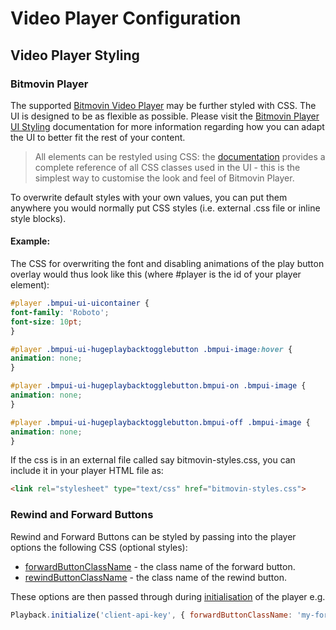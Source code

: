 # Video Player Configuration

## Video Player Styling

### Bitmovin Player

The supported [Bitmovin Video Player](https://bitmovin.com/video-player) may be further styled with CSS. The UI is 
designed to be as flexible as possible. Please visit the [Bitmovin Player UI Styling](https://bitmovin.com/demos/player-ui-styling) 
documentation for more information regarding how you can adapt the UI to better fit the rest of your content.

>All elements can be restyled using CSS:  the [documentation](https://developer.bitmovin.com/playback/docs/player-ui-css-class-reference)
> provides a complete reference of all CSS classes used in the UI - this is the simplest way to customise the look and feel of Bitmovin Player.

To overwrite default styles with your own values, you can put them anywhere you would normally put CSS styles (i.e. external .css file or inline style blocks).

#### Example:

The CSS for overwriting the font and disabling animations of the play button overlay would thus look like this (where #player is the id of your player element):

```css
#player .bmpui-ui-uicontainer {
font-family: 'Roboto';
font-size: 10pt;
}

#player .bmpui-ui-hugeplaybacktogglebutton .bmpui-image:hover {
animation: none;
}

#player .bmpui-ui-hugeplaybacktogglebutton.bmpui-on .bmpui-image {
animation: none;
}

#player .bmpui-ui-hugeplaybacktogglebutton.bmpui-off .bmpui-image {
animation: none;
}
```

If the css is in an external file called say bitmovin-styles.css, you can include it in your player HTML file as:

```html
<link rel="stylesheet" type="text/css" href="bitmovin-styles.css">
``` 

### Rewind and Forward Buttons

Rewind and Forward Buttons can be styled by passing into the player options the following CSS (optional styles):

- [forwardButtonClassName](https://sdk-docs.playback.streamamg.com/v1/docs/interfaces/PlayerOptions.html#forwardButtonClassName) - the class name of the forward button.
- [rewindButtonClassName](https://sdk-docs.playback.streamamg.com/v1/docs/interfaces/PlayerOptions.html#rewindButtonClassName) - the class name of the rewind button.

These options are then passed through during [initialisation](https://sdk-docs.playback.streamamg.com/v1/docs/classes/Playback.html#initialize) of the player e.g.
```javascript
Playback.initialize('client-api-key', { forwardButtonClassName: 'my-forward-button-class', rewindButtonClassName: 'my-rewind-button-class' });
```
